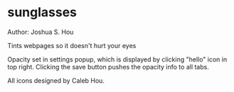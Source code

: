 sunglasses
==========

Author: Joshua S. Hou

Tints webpages so it doesn't hurt your eyes

Opacity set in settings popup, which is displayed by clicking "hello" icon in top right.
Clicking the save button pushes the opacity info to all tabs.  

All icons designed by Caleb Hou.
